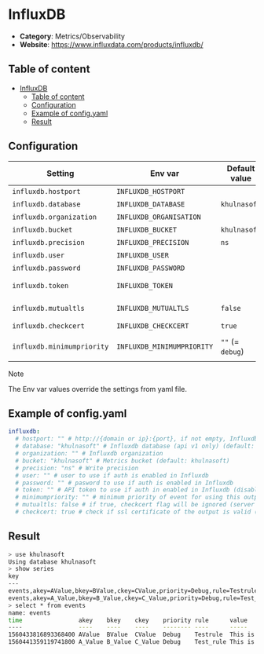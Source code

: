 # InfluxDB


- **Category**: Metrics/Observability
- **Website**: https://www.influxdata.com/products/influxdb/

## Table of content

- [InfluxDB](#influxdb)
  - [Table of content](#table-of-content)
  - [Configuration](#configuration)
  - [Example of config.yaml](#example-of-configyaml)
  - [Result](#result)

## Configuration

| Setting                    | Env var                    | Default value    | Description                                                                                                                         |
| -------------------------- | -------------------------- | ---------------- | ----------------------------------------------------------------------------------------------------------------------------------- |
| `influxdb.hostport`        | `INFLUXDB_HOSTPORT`        |                  | http://{domain or ip}:{port}, if not empty, Influxdb output is **enabled**                                                          |
| `influxdb.database`        | `INFLUXDB_DATABASE`        | `khulnasoft`          | Influxdb database (api v1 only)                                                                                                     |
| `influxdb.organization`    | `INFLUXDB_ORGANISATION`    |                  | Influxdb organisation                                                                                                               |
| `influxdb.bucket`          | `INFLUXDB_BUCKET`          | `khulnasoft`          | Metrics bucket                                                                                                                      |
| `influxdb.precision`       | `INFLUXDB_PRECISION`       | `ns`             | Write precision                                                                                                                     |
| `influxdb.user`            | `INFLUXDB_USER`            |                  | User to use if auth is enabled in Influxdb                                                                                          |
| `influxdb.password`        | `INFLUXDB_PASSWORD`        |                  | Password to use if auth is enabled in Influxdb                                                                                      |
| `influxdb.token`           | `INFLUXDB_TOKEN`           |                  | API token to use if auth in enabled in Influxdb (disables user and password)                                                        |
| `influxdb.mutualtls`       | `INFLUXDB_MUTUALTLS`       | `false`          | Authenticate to the output with TLS, if true, checkcert flag will be ignored (server cert will always be checked)                   |
| `influxdb.checkcert`       | `INFLUXDB_CHECKCERT`       | `true` | Check if ssl certificate of the output is valid                                                                                     | `mattermost.minimumpriority` | `MATTERMOST_MINIMUMPRIORITY` | `""` (= `debug`)                                                                                    | Minimum priority of event for using this output, order is `emergency,alert,critical,error,warning,notice,informational,debug or ""`
| `influxdb.minimumpriority` | `INFLUXDB_MINIMUMPRIORITY` | `""` (= `debug`) | Minimum priority of event for using this output, order is `emergency,alert,critical,error,warning,notice,informational,debug or ""` |

> [!NOTE]
The Env var values override the settings from yaml file.

## Example of config.yaml

```yaml
influxdb:
  # hostport: "" # http://{domain or ip}:{port}, if not empty, Influxdb output is enabled
  # database: "khulnasoft" # Influxdb database (api v1 only) (default: khulnasoft)
  # organization: "" # Influxdb organization
  # bucket: "khulnasoft" # Metrics bucket (default: khulnasoft)
  # precision: "ns" # Write precision
  # user: "" # user to use if auth is enabled in Influxdb
  # password: "" # pasword to use if auth is enabled in Influxdb
  # token: "" # API token to use if auth in enabled in Influxdb (disables user and password)
  # minimumpriority: "" # minimum priority of event for using this output, order is emergency|alert|critical|error|warning|notice|informational|debug or "" (default)
  # mutualtls: false # if true, checkcert flag will be ignored (server cert will always be checked)
  # checkcert: true # check if ssl certificate of the output is valid (default: true)
```

## Result

```bash
> use khulnasoft
Using database khulnasoft
> show series
key
---
events,akey=AValue,bkey=BValue,ckey=CValue,priority=Debug,rule=Testrule
events,akey=A_Value,bkey=B_Value,ckey=C_Value,priority=Debug,rule=Test_rule
> select * from events
name: events
time                akey    bkey    ckey    priority rule      value
----                ----    ----    ----    -------- ----      -----
1560433816893368400 AValue  BValue  CValue  Debug    Testrule  This is a test from fanal
1560441359119741800 A_Value B_Value C_Value Debug    Test_rule This is a test from fanal
```